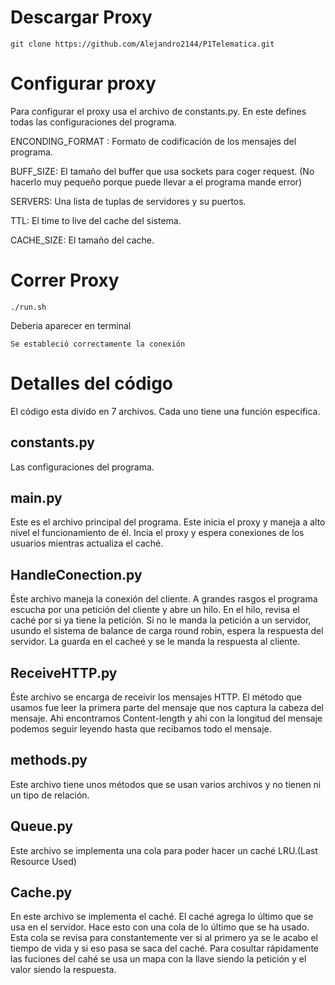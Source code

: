 # Descargar Proxy

`git clone https://github.com/Alejandro2144/P1Telematica.git`

# Configurar proxy

Para configurar el proxy usa el archivo de constants.py. En este defines todas las configuraciones del programa.

ENCONDING_FORMAT : Formato de codificación de los mensajes del programa.

BUFF_SIZE: El tamaño del buffer que usa sockets para coger request. (No hacerlo muy pequeño porque puede llevar a el programa mande error)

SERVERS: Una lista de tuplas de servidores y su puertos.

TTL: El time to live del cache del sistema.

CACHE_SIZE: El tamaño del cache.

# Correr Proxy

`./run.sh`

Deberia aparecer en terminal

`Se estableció correctamente la conexión`

# Detalles del código

El código esta divido en 7 archivos. Cada uno tiene una función especifica.

## constants.py

Las configuraciones del programa.

## main.py

Este es el archivo principal del programa. Este inicia el proxy y maneja a alto nivel el funcionamiento de él. Incia el proxy y espera conexiones de los usuarios mientras actualiza el caché.

## HandleConection.py

Éste archivo maneja la conexión del cliente. A grandes rasgos el programa escucha por una petición del cliente y abre un hilo. En el hilo, revisa el caché por si ya tiene la petición. Si no le manda la petición a un servidor, usundo el sistema de balance de carga round robin, espera la respuesta del servidor. La guarda en el cacheé y se le manda la respuesta al cliente.

## ReceiveHTTP.py

Éste archivo se encarga de receivir los mensajes HTTP. El método que usamos fue leer la primera parte del mensaje que nos captura la cabeza del mensaje. Ahi encontramos Content-length y ahi con la longitud del mensaje podemos seguir leyendo hasta que recibamos todo el mensaje.

## methods.py

Este archivo tiene unos métodos que se usan varios archivos y no tienen ni un tipo de relación.

## Queue.py

Este archivo se implementa una cola para poder hacer un caché LRU.(Last Resource Used)

## Cache.py

En este archivo se implementa el caché. El caché agrega lo último que se usa en el servidor. Hace esto con una cola de lo último que se ha usado. Esta cola se revisa para constantemente ver si al primero ya se le acabo el tiempo de vida y si eso pasa se saca del caché. Para cosultar rápidamente las fuciones del cahé se usa un mapa con la llave siendo la petición y el valor siendo la respuesta.
